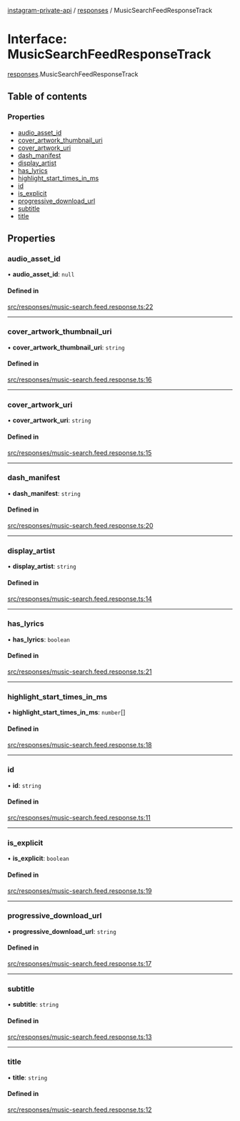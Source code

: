[instagram-private-api](../../README.md) / [responses](../../modules/responses.md) / MusicSearchFeedResponseTrack

# Interface: MusicSearchFeedResponseTrack

[responses](../../modules/responses.md).MusicSearchFeedResponseTrack

## Table of contents

### Properties

- [audio\_asset\_id](MusicSearchFeedResponseTrack.md#audio_asset_id)
- [cover\_artwork\_thumbnail\_uri](MusicSearchFeedResponseTrack.md#cover_artwork_thumbnail_uri)
- [cover\_artwork\_uri](MusicSearchFeedResponseTrack.md#cover_artwork_uri)
- [dash\_manifest](MusicSearchFeedResponseTrack.md#dash_manifest)
- [display\_artist](MusicSearchFeedResponseTrack.md#display_artist)
- [has\_lyrics](MusicSearchFeedResponseTrack.md#has_lyrics)
- [highlight\_start\_times\_in\_ms](MusicSearchFeedResponseTrack.md#highlight_start_times_in_ms)
- [id](MusicSearchFeedResponseTrack.md#id)
- [is\_explicit](MusicSearchFeedResponseTrack.md#is_explicit)
- [progressive\_download\_url](MusicSearchFeedResponseTrack.md#progressive_download_url)
- [subtitle](MusicSearchFeedResponseTrack.md#subtitle)
- [title](MusicSearchFeedResponseTrack.md#title)

## Properties

### audio\_asset\_id

• **audio\_asset\_id**: ``null``

#### Defined in

[src/responses/music-search.feed.response.ts:22](https://github.com/Nerixyz/instagram-private-api/blob/b3351b9/src/responses/music-search.feed.response.ts#L22)

___

### cover\_artwork\_thumbnail\_uri

• **cover\_artwork\_thumbnail\_uri**: `string`

#### Defined in

[src/responses/music-search.feed.response.ts:16](https://github.com/Nerixyz/instagram-private-api/blob/b3351b9/src/responses/music-search.feed.response.ts#L16)

___

### cover\_artwork\_uri

• **cover\_artwork\_uri**: `string`

#### Defined in

[src/responses/music-search.feed.response.ts:15](https://github.com/Nerixyz/instagram-private-api/blob/b3351b9/src/responses/music-search.feed.response.ts#L15)

___

### dash\_manifest

• **dash\_manifest**: `string`

#### Defined in

[src/responses/music-search.feed.response.ts:20](https://github.com/Nerixyz/instagram-private-api/blob/b3351b9/src/responses/music-search.feed.response.ts#L20)

___

### display\_artist

• **display\_artist**: `string`

#### Defined in

[src/responses/music-search.feed.response.ts:14](https://github.com/Nerixyz/instagram-private-api/blob/b3351b9/src/responses/music-search.feed.response.ts#L14)

___

### has\_lyrics

• **has\_lyrics**: `boolean`

#### Defined in

[src/responses/music-search.feed.response.ts:21](https://github.com/Nerixyz/instagram-private-api/blob/b3351b9/src/responses/music-search.feed.response.ts#L21)

___

### highlight\_start\_times\_in\_ms

• **highlight\_start\_times\_in\_ms**: `number`[]

#### Defined in

[src/responses/music-search.feed.response.ts:18](https://github.com/Nerixyz/instagram-private-api/blob/b3351b9/src/responses/music-search.feed.response.ts#L18)

___

### id

• **id**: `string`

#### Defined in

[src/responses/music-search.feed.response.ts:11](https://github.com/Nerixyz/instagram-private-api/blob/b3351b9/src/responses/music-search.feed.response.ts#L11)

___

### is\_explicit

• **is\_explicit**: `boolean`

#### Defined in

[src/responses/music-search.feed.response.ts:19](https://github.com/Nerixyz/instagram-private-api/blob/b3351b9/src/responses/music-search.feed.response.ts#L19)

___

### progressive\_download\_url

• **progressive\_download\_url**: `string`

#### Defined in

[src/responses/music-search.feed.response.ts:17](https://github.com/Nerixyz/instagram-private-api/blob/b3351b9/src/responses/music-search.feed.response.ts#L17)

___

### subtitle

• **subtitle**: `string`

#### Defined in

[src/responses/music-search.feed.response.ts:13](https://github.com/Nerixyz/instagram-private-api/blob/b3351b9/src/responses/music-search.feed.response.ts#L13)

___

### title

• **title**: `string`

#### Defined in

[src/responses/music-search.feed.response.ts:12](https://github.com/Nerixyz/instagram-private-api/blob/b3351b9/src/responses/music-search.feed.response.ts#L12)
